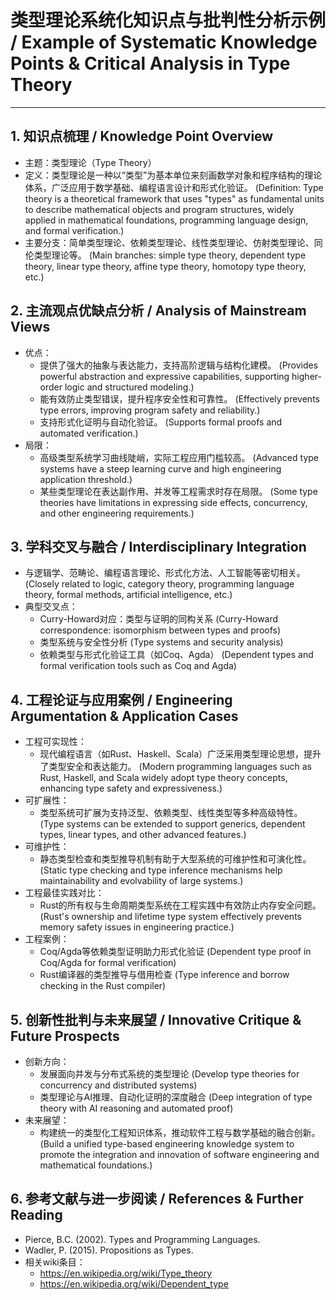 # 类型理论系统化知识点与批判性分析示例 / Example of Systematic Knowledge Points & Critical Analysis in Type Theory

---

## 1. 知识点梳理 / Knowledge Point Overview

- 主题：类型理论（Type Theory）
- 定义：类型理论是一种以“类型”为基本单位来刻画数学对象和程序结构的理论体系，广泛应用于数学基础、编程语言设计和形式化验证。
  (Definition: Type theory is a theoretical framework that uses "types" as fundamental units to describe mathematical objects and program structures, widely applied in mathematical foundations, programming language design, and formal verification.)
- 主要分支：简单类型理论、依赖类型理论、线性类型理论、仿射类型理论、同伦类型理论等。
  (Main branches: simple type theory, dependent type theory, linear type theory, affine type theory, homotopy type theory, etc.)

## 2. 主流观点优缺点分析 / Analysis of Mainstream Views

- 优点：
  - 提供了强大的抽象与表达能力，支持高阶逻辑与结构化建模。
    (Provides powerful abstraction and expressive capabilities, supporting higher-order logic and structured modeling.)
  - 能有效防止类型错误，提升程序安全性和可靠性。
    (Effectively prevents type errors, improving program safety and reliability.)
  - 支持形式化证明与自动化验证。
    (Supports formal proofs and automated verification.)
- 局限：
  - 高级类型系统学习曲线陡峭，实际工程应用门槛较高。
    (Advanced type systems have a steep learning curve and high engineering application threshold.)
  - 某些类型理论在表达副作用、并发等工程需求时存在局限。
    (Some type theories have limitations in expressing side effects, concurrency, and other engineering requirements.)

## 3. 学科交叉与融合 / Interdisciplinary Integration

- 与逻辑学、范畴论、编程语言理论、形式化方法、人工智能等密切相关。
  (Closely related to logic, category theory, programming language theory, formal methods, artificial intelligence, etc.)
- 典型交叉点：
  - Curry-Howard对应：类型与证明的同构关系
    (Curry-Howard correspondence: isomorphism between types and proofs)
  - 类型系统与安全性分析
    (Type systems and security analysis)
  - 依赖类型与形式化验证工具（如Coq、Agda）
    (Dependent types and formal verification tools such as Coq and Agda)

## 4. 工程论证与应用案例 / Engineering Argumentation & Application Cases

- 工程可实现性：
  - 现代编程语言（如Rust、Haskell、Scala）广泛采用类型理论思想，提升了类型安全和表达能力。
    (Modern programming languages such as Rust, Haskell, and Scala widely adopt type theory concepts, enhancing type safety and expressiveness.)
- 可扩展性：
  - 类型系统可扩展为支持泛型、依赖类型、线性类型等多种高级特性。
    (Type systems can be extended to support generics, dependent types, linear types, and other advanced features.)
- 可维护性：
  - 静态类型检查和类型推导机制有助于大型系统的可维护性和可演化性。
    (Static type checking and type inference mechanisms help maintainability and evolvability of large systems.)
- 工程最佳实践对比：
  - Rust的所有权与生命周期类型系统在工程实践中有效防止内存安全问题。
    (Rust's ownership and lifetime type system effectively prevents memory safety issues in engineering practice.)
- 工程案例：
  - Coq/Agda等依赖类型证明助力形式化验证
    (Dependent type proof in Coq/Agda for formal verification)
  - Rust编译器的类型推导与借用检查
    (Type inference and borrow checking in the Rust compiler)

## 5. 创新性批判与未来展望 / Innovative Critique & Future Prospects

- 创新方向：
  - 发展面向并发与分布式系统的类型理论
    (Develop type theories for concurrency and distributed systems)
  - 类型理论与AI推理、自动化证明的深度融合
    (Deep integration of type theory with AI reasoning and automated proof)
- 未来展望：
  - 构建统一的类型化工程知识体系，推动软件工程与数学基础的融合创新。
    (Build a unified type-based engineering knowledge system to promote the integration and innovation of software engineering and mathematical foundations.)

## 6. 参考文献与进一步阅读 / References & Further Reading

- Pierce, B.C. (2002). Types and Programming Languages.
- Wadler, P. (2015). Propositions as Types.
- 相关wiki条目：
  - <https://en.wikipedia.org/wiki/Type_theory>
  - <https://en.wikipedia.org/wiki/Dependent_type>
